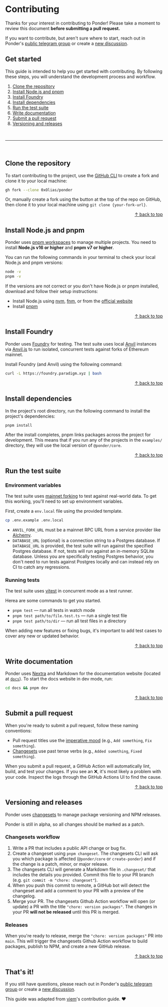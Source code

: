 # Contributing

Thanks for your interest in contributing to Ponder! Please take a moment to review this document **before submitting a pull request.**

If you want to contribute, but aren't sure where to start, reach out in Ponder's [public telegram group](https://t.me/ponder_sh) or create a [new discussion](https://github.com/0xOlias/ponder/discussions).

## Get started

This guide is intended to help you get started with contributing. By following these steps, you will understand the development process and workflow.

1. [Clone the repository](#clone-the-repository)
2. [Install Node.js and pnpm](#install-nodejs-and-pnpm)
3. [Install Foundry](#install-foundry)
4. [Install dependencies](#install-dependencies)
5. [Run the test suite](#run-the-test-suite)
6. [Write documentation](#write-documentation)
7. [Submit a pull request](#submit-a-pull-request)
8. [Versioning and releases](#versioning-and-releases)

<br>

---

<br>

## Clone the repository

To start contributing to the project, use the [GitHub CLI](https://cli.github.com) to create a fork and clone it to your local machine:

```bash
gh fork --clone 0xOlias/ponder
```

Or, manually create a fork using the button at the top of the repo on GitHub, then clone it to your local machine using `git clone {your-fork-url}`.

<div align="right">
  <a href="#get-started">&uarr; back to top</a></b>
</div>

## Install Node.js and pnpm

Ponder uses [pnpm workspaces](https://pnpm.io/workspaces) to manage multiple projects. You need to install **Node.js v16 or higher** and **pnpm v7 or higher**.

You can run the following commands in your terminal to check your local Node.js and pnpm versions:

```bash
node -v
pnpm -v
```

If the versions are not correct or you don't have Node.js or pnpm installed, download and follow their setup instructions:

- Install Node.js using [nvm](https://github.com/nvm-sh/nvm), [fnm](https://github.com/Schniz/fnm), or from the [official website](https://nodejs.org)
- Install [pnpm](https://pnpm.io/installation)

<div align="right">
  <a href="#get-started">&uarr; back to top</a></b>
</div>

## Install Foundry

Ponder uses [Foundry](https://book.getfoundry.sh/) for testing. The test suite uses local [Anvil](https://github.com/foundry-rs/foundry/tree/master/anvil) instances via [Anvil.js](https://github.com/wagmi-dev/anvil.js) to run isolated, concurrent tests against forks of Ethereum mainnet.

Install Foundry (and Anvil) using the following command:

```bash
curl -L https://foundry.paradigm.xyz | bash
```

<div align="right">
  <a href="#get-started">&uarr; back to top</a></b>
</div>

## Install dependencies

In the project's root directory, run the following command to install the project's dependencies:

```bash
pnpm install
```

After the install completes, pnpm links packages across the project for development. This means that if you run any of the projects in the `examples/` directory, they will use the local version of `@ponder/core`.

<div align="right">
  <a href="#get-started">&uarr; back to top</a></b>
</div>

## Run the test suite

### Environment variables

The test suite uses [mainnet forking](https://book.getfoundry.sh/tutorials/forking-mainnet-with-cast-anvil) to test against real-world data. To get this working, you'll need to set up environment variables.

First, create a `env.local` file using the provided template.

```bash
cp .env.example .env.local
```

- `ANVIL_FORK_URL` must be a mainnet RPC URL from a service provider like [Alchemy](https://www.alchemy.com/).
- `DATABASE_URL` (optional) is a connection string to a Postgres database. If `DATABASE_URL` is provided, the test suite will run against the specified Postgres database. If not, tests will run against an in-memory SQLite database. Unless you are specifically testing Postgres behavior, you don't need to run tests against Postgres locally and can instead rely on CI to catch any regressions.

### Running tests

The test suite uses [vitest](https://vitest.dev/guide) in concurrent mode as a test runner.

Herea are some commands to get you started.

- `pnpm test` — run all tests in watch mode
- `pnpm test path/to/file.test.ts` — run a single test file
- `pnpm test path/to/dir` — run all test files in a directory

When adding new features or fixing bugs, it's important to add test cases to cover any new or updated behavior.

<div align="right">
  <a href="#get-started">&uarr; back to top</a></b>
</div>

## Write documentation

Ponder uses [Nextra](https://nextra.site) and Markdown for the documentation website (located at [`docs`](../docs)). To start the docs website in dev mode, run:

```bash
cd docs && pnpm dev
```

<div align="right">
  <a href="#get-started">&uarr; back to top</a></b>
</div>

## Submit a pull request

When you're ready to submit a pull request, follow these naming conventions:

- Pull request titles use the [imperative mood](https://en.wikipedia.org/wiki/Imperative_mood) (e.g., `Add something`, `Fix something`).
- [Changesets](#versioning) use past tense verbs (e.g., `Added something`, `Fixed something`).

When you submit a pull request, a GitHub Action will automatically lint, build, and test your changes. If you see an ❌, it's most likely a problem with your code. Inspect the logs through the GitHub Actions UI to find the cause.

<div align="right">
  <a href="#get-started">&uarr; back to top</a></b>
</div>

## Versioning and releases

Ponder uses [changesets](https://github.com/changesets/changesets) to manage package versioning and NPM releases.

Ponder is still in alpha, so all changes should be marked as a patch.

### Changesets workflow

1. Write a PR that includes a public API change or bug fix.
2. Create a changeset using `pnpm changeset`. The changesets CLI will ask you which package is affected (`@ponder/core` or `create-ponder`) and if the change is a patch, minor, or major release.
3. The changesets CLI will generate a Markdown file in `.changeset/` that includes the details you provided. Commit this file to your PR branch (e.g. `git commit -m "chore: changeset"`).
4. When you push this commit to remote, a GitHub bot will detect the changeset and add a comment to your PR with a preview of the changelog.
5. Merge your PR. The changesets Github Action workflow will open (or update) a PR with the title `"chore: version packages"`. The changes in your PR **will not be released** until this PR is merged.

### Releases

When you're ready to release, merge the `"chore: version packages"` PR into `main`. This will trigger the changesets Github Action workflow to build packages, publish to NPM, and create a new GitHub release.

<div align="right">
  <a href="#get-started">&uarr; back to top</a></b>
</div>

## That's it!

If you still have questions, please reach out in Ponder's [public telegram group](https://t.me/ponder_sh) or create a [new discussion](https://github.com/0xOlias/ponder/discussions).

This guide was adapted from [viem](https://github.com/wagmi-dev/viem/blob/main/.github/CONTRIBUTING.md)'s contribution guide. ❤️
